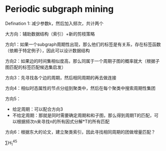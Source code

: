 # Periodic subgraph mining

Defination 1: 减少参数k，然后加入频次，共计两个

大方向：辅助数据结构（索引）+新的剪枝策略

方向1：如果一个subgraph周期性出现，那么他们的标签是有关系，存在标签函数（依赖于特定例子），因此可以设计数据结构

方向2：如果边的时间集相似度高，那么同属于一个周期子图的概率就大（根据子图匹配的标签匹配候选集启发）

方向3：先寻找各个边的周期，然后相同周期的再去做连接

方向4：相似时态属性的节点分组到聚类中，然后在每个聚类中搜索周期性集团

方向5：

- 给定周期：可以配合方向3
- 不给定周期：那就是同时需要确定周期和和子图，那么得到周期T的匹配，可以根据频次n来寻找n的所有因式分解*T的所有匹配

方向6：根据东大的论文，建立聚类索引，因此寻找相同周期的团做增量匹配？

$\sum H_{1}^{45}$